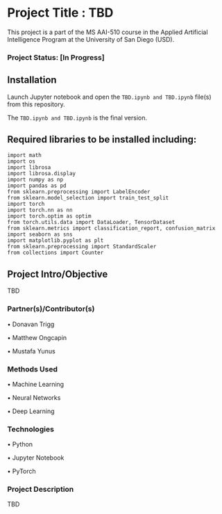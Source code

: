 # Project Title : TBD

This project is a part of the MS AAI-510 course in the Applied Artificial Intelligence Program at the University of San Diego (USD). 

### Project Status: [In Progress]

## Installation

Launch Jupyter notebook and open the `TBD.ipynb and TBD.ipynb` file(s) from this repository. 

The `TBD.ipynb and TBD.ipynb` is the final version.

## Required libraries to be installed including:

    import math
    import os
    import librosa
    import librosa.display
    import numpy as np
    import pandas as pd
    from sklearn.preprocessing import LabelEncoder
    from sklearn.model_selection import train_test_split
    import torch
    import torch.nn as nn
    import torch.optim as optim
    from torch.utils.data import DataLoader, TensorDataset
    from sklearn.metrics import classification_report, confusion_matrix
    import seaborn as sns
    import matplotlib.pyplot as plt
    from sklearn.preprocessing import StandardScaler
    from collections import Counter

  
## Project Intro/Objective

TBD

### Partner(s)/Contributor(s)

•	Donavan Trigg

•	Matthew Ongcapin

•	Mustafa Yunus


### Methods Used

•	Machine Learning

•	Neural Networks

•	Deep Learning


### Technologies

•	Python

•	Jupyter Notebook

•	PyTorch


### Project Description

TBD
